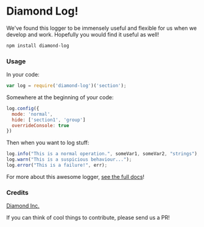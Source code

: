 # Diamond Log!

We've found this logger to be immensely useful and flexible for us when we develop and work. Hopefully you would find it useful as well!

```bash
npm install diamond-log
```

### Usage

In your code:
```js
var log = require('diamond-log')('section');
```

Somewhere at the beginning of your code:
```js
log.config({
  mode: 'normal',
  hide: ['section1', 'group']
  overrideConsole: true
})
```

Then when you want to log stuff:
```js
log.info("This is a normal operation.", someVar1, someVar2, "strings");
log.warn("This is a suspicious behaviour...");
log.error("This is a failure!", err);
```

For more about this awesome logger, [see the full docs](https://github.com/diamondio/log/wiki/Documentation)!


### Credits
[Diamond Inc.](https://diamond.io)

If you can think of cool things to contribute, please send us a PR!
